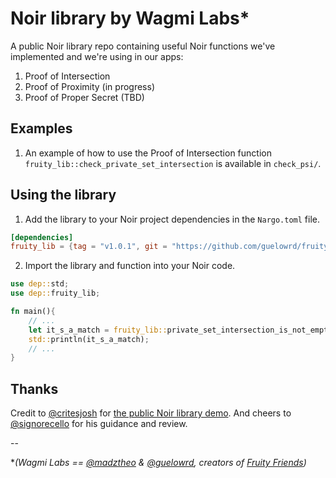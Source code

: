 # Noir library by Wagmi Labs*

A public Noir library repo containing useful Noir functions we've implemented and we're using in our apps:
1. Proof of Intersection
2. Proof of Proximity (in progress)
3. Proof of Proper Secret (TBD)

## Examples

1. An example of how to use the Proof of Intersection function `fruity_lib::check_private_set_intersection` is available in `check_psi/`.

## Using the library

1. Add the library to your Noir project dependencies in the `Nargo.toml` file.

```toml
[dependencies]
fruity_lib = {tag = "v1.0.1", git = "https://github.com/guelowrd/fruity-lib"}
```

2. Import the library and function into your Noir code.

```rust
use dep::std;
use dep::fruity_lib;

fn main(){
    // ...
    let it_s_a_match = fruity_lib::private_set_intersection_is_not_empty(commitment_a, commitment_b, priv_set_a, priv_set_b, intersection_is_empty);
    std::println(it_s_a_match);
    // ...
}
```
## Thanks

Credit to [@critesjosh](https://github.com/critesjosh) for [the public Noir library demo](https://github.com/critesjosh/noir-lib-demo).
And cheers to [@signorecello](https://github.com/signorecello) for his guidance and review.

--

**(Wagmi Labs == [@madztheo](https://github.com/madztheo) & [@guelowrd](https://github.com/guelowrd), creators of [Fruity Friends](https://github.com/madztheo/zk-fruits-front-end))*